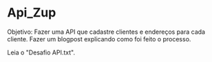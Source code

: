 # Api_Zup
Objetivo: Fazer uma API que cadastre clientes e endereços para cada cliente.
Fazer um blogpost explicando como foi feito o processo.

Leia o "Desafio API.txt".
